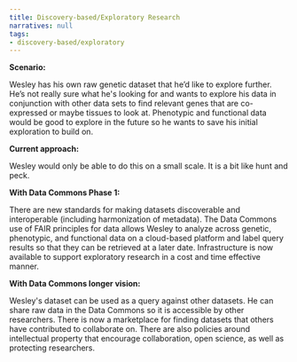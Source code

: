 ```yaml
---
title: Discovery-based/Exploratory Research
narratives: null
tags:
- discovery-based/exploratory
---
```

**Scenario:**

Wesley has his own raw genetic dataset that he’d like to explore
further. He’s not really sure what he's looking for and wants to explore
his data in conjunction with other data sets to find relevant genes
that are co-expressed or maybe tissues to look at. Phenotypic and
functional data would be good to explore in the future so he wants to
save his initial exploration to build on.

**Current approach:**

Wesley would only be able to do this on a small scale. It is a bit like hunt and peck.

**With Data Commons Phase 1:**

There are new standards for making datasets discoverable and interoperable
(including harmonization of metadata). The Data Commons use of FAIR principles for
data allows Wesley to analyze across genetic, phenotypic, and
functional data on a cloud-based platform and label query results so that they can be retrieved
at a later date. Infrastructure is now available to support exploratory research in a
cost and time effective manner.

**With Data Commons longer vision:**

Wesley's dataset can be used as a query against other datasets. He can share raw
data in the Data Commons so it is accessible by other
researchers. There is now a marketplace for finding datasets that others have
contributed to collaborate on. There are also policies around intellectual property
that encourage collaboration, open science, as well as protecting researchers.